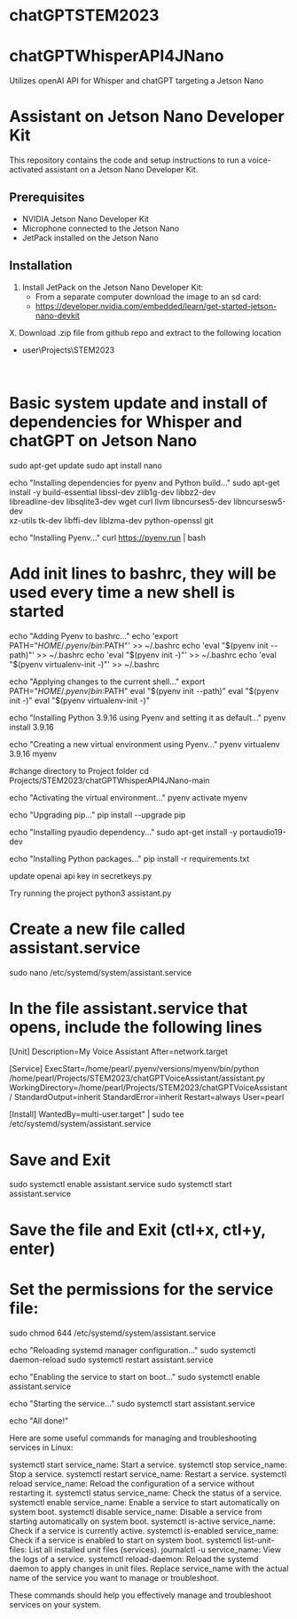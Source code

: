# chatGPTSTEM2023

# chatGPTWhisperAPI4JNano
Utilizes openAI API for Whisper and chatGPT targeting a Jetson Nano

# Assistant on Jetson Nano Developer Kit

This repository contains the code and setup instructions to run a voice-activated assistant on a Jetson Nano Developer Kit.

## Prerequisites

- NVIDIA Jetson Nano Developer Kit
- Microphone connected to the Jetson Nano
- JetPack installed on the Jetson Nano

## Installation

1. Install JetPack on the Jetson Nano Developer Kit:
   - From a separate computer download the image to an sd card:
   -    https://developer.nvidia.com/embedded/learn/get-started-jetson-nano-devkit

X. Download .zip file from github repo and extract to the following location
   - user\Projects\STEM2023

﻿
# Basic system update and install of dependencies for Whisper and chatGPT on Jetson Nano


sudo apt-get update
sudo apt install nano

echo "Installing dependencies for pyenv and Python build..."
sudo apt-get install -y build-essential libssl-dev zlib1g-dev libbz2-dev \
libreadline-dev libsqlite3-dev wget curl llvm libncurses5-dev libncursesw5-dev \
xz-utils tk-dev libffi-dev liblzma-dev python-openssl git

echo "Installing Pyenv..."
curl https://pyenv.run | bash

# Add init lines to bashrc, they will be used every time a new shell is started
echo "Adding Pyenv to bashrc..."
echo 'export PATH="$HOME/.pyenv/bin:$PATH"' >> ~/.bashrc
echo 'eval "$(pyenv init --path)"' >> ~/.bashrc
echo 'eval "$(pyenv init -)"' >> ~/.bashrc
echo 'eval "$(pyenv virtualenv-init -)"' >> ~/.bashrc


echo "Applying changes to the current shell..."
export PATH="$HOME/.pyenv/bin:$PATH"
eval "$(pyenv init --path)"
eval "$(pyenv init -)"
eval "$(pyenv virtualenv-init -)"


echo "Installing Python 3.9.16 using Pyenv and setting it as default..."
pyenv install 3.9.16

echo "Creating a new virtual environment using Pyenv..."
pyenv virtualenv 3.9.16 myenv

#change directory to Project folder
cd Projects/STEM2023/chatGPTWhisperAPI4JNano-main

echo "Activating the virtual environment..."
pyenv activate myenv

echo "Upgrading pip..."
pip install --upgrade pip

echo "Installing pyaudio dependency..."
sudo apt-get install -y portaudio19-dev

echo "Installing Python packages..."
pip install -r requirements.txt

update openai api key in secretkeys.py 


Try running the project
python3 assistant.py

# Create a new file called assistant.service
sudo nano /etc/systemd/system/assistant.service

# In the file assistant.service that opens, include the following lines
[Unit]
Description=My Voice Assistant
After=network.target

[Service]
ExecStart=/home/pearl/.pyenv/versions/myenv/bin/python /home/pearl/Projects/STEM2023/chatGPTVoiceAssistant/assistant.py
WorkingDirectory=/home/pearl/Projects/STEM2023/chatGPTVoiceAssistant/
StandardOutput=inherit
StandardError=inherit
Restart=always
User=pearl

[Install]
WantedBy=multi-user.target" | sudo tee /etc/systemd/system/assistant.service

# Save and Exit


sudo systemctl enable assistant.service
sudo systemctl start assistant.service


# Save the file and Exit (ctl+x, ctl+y, enter)

# Set the permissions for the service file:
sudo chmod 644 /etc/systemd/system/assistant.service


echo "Reloading systemd manager configuration..."
sudo systemctl daemon-reload
sudo systemctl restart assistant.service

echo "Enabling the service to start on boot..."
sudo systemctl enable assistant.service

echo "Starting the service..."
sudo systemctl start assistant.service

echo "All done!"




Here are some useful commands for managing and troubleshooting services in Linux:

systemctl start service_name: Start a service.
systemctl stop service_name: Stop a service.
systemctl restart service_name: Restart a service.
systemctl reload service_name: Reload the configuration of a service without restarting it.
systemctl status service_name: Check the status of a service.
systemctl enable service_name: Enable a service to start automatically on system boot.
systemctl disable service_name: Disable a service from starting automatically on system boot.
systemctl is-active service_name: Check if a service is currently active.
systemctl is-enabled service_name: Check if a service is enabled to start on system boot.
systemctl list-unit-files: List all installed unit files (services).
journalctl -u service_name: View the logs of a service.
systemctl reload-daemon: Reload the systemd daemon to apply changes in unit files.
Replace service_name with the actual name of the service you want to manage or troubleshoot.

These commands should help you effectively manage and troubleshoot services on your system.
